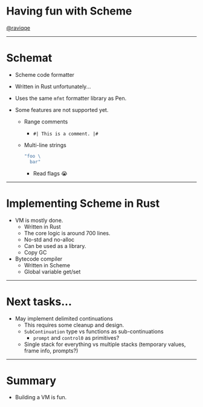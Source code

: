 # Having fun with Scheme

[@raviqqe](https://github.com/raviqqe)

---

# Schemat

- Scheme code formatter
- Written in Rust unfortunately...
- Uses the same `mfmt` formatter library as Pen.
- Some features are not supported yet.

  - Range comments
    - `#| This is a comment. |#`
  - Multi-line strings

    ```scheme
    "foo \
      bar"
    ```

    - Read flags :sob:

---

# Implementing Scheme in Rust

- VM is mostly done.
  - Written in Rust
  - The core logic is around 700 lines.
  - No-std and no-alloc
  - Can be used as a library.
  - Copy GC
- Bytecode compiler
  - Written in Scheme
  - Global variable get/set

---

# Next tasks...

- May implement delimited continuations
  - This requires some cleanup and design.
  - `SubContinuation` type vs functions as sub-continuations
    - `prompt` and `control0` as primitives?
  - Single stack for everything vs multiple stacks (temporary values, frame info, prompts?)

---

# Summary

- Building a VM is fun.
